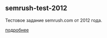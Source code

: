 semrush-test-2012
---
Тестовое задание semrush.com от 2012 года.

[подробнее](https://semrush.esemi.ru/)

